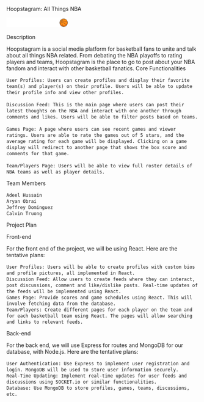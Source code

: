 Hoopstagram: All Things NBA

![Logo](frontend/public/logo.png)

Description

Hoopstagram is a social media platform for basketball fans to unite and talk about all things NBA related. From debating the NBA playoffs to rating players and teams, Hoopstagram is the place to go to post about your NBA fandom and interact with other basketball fanatics.
Core Functionalities

    User Profiles: Users can create profiles and display their favorite team(s) and player(s) on their profile. Users will be able to update their profile info and view other profiles.

    Discussion Feed: This is the main page where users can post their latest thoughts on the NBA and interact with one another through comments and likes. Users will be able to filter posts based on teams.

    Games Page: A page where users can see recent games and viewer ratings. Users are able to rate the games out of 5 stars, and the average rating for each game will be displayed. Clicking on a game display will redirect to another page that shows the box score and comments for that game.

    Team/Players Page: Users will be able to view full roster details of NBA teams as well as player details.

Team Members

    Adeel Hussain
    Aryan Obrai
    Jeffrey Dominguez
    Calvin Truong

Project Plan

Front-end

For the front end of the project, we will be using React. Here are the tentative plans:

    User Profiles: Users will be able to create profiles with custom bios and profile pictures, all implemented in React.
    Discussion Feed: Allow users to create feeds where they can interact, post discussions, comment and like/dislike posts. Real-time updates of the feeds will be implemented using React.
    Games Page: Provide scores and game schedules using React. This will involve fetching data from the database.
    Team/Players: Create different pages for each player on the team and for each basketball team using React. The pages will allow searching and links to relevant feeds.

Back-end

For the back end, we will use Express for routes and MongoDB for our database, with Node.js. Here are the tentative plans:

    User Authentication: Use Express to implement user registration and login. MongoDB will be used to store user information securely.
    Real-Time Updating: Implement real-time updates for user feeds and discussions using SOCKET.io or similar functionalities.
    Database: Use MongoDB to store profiles, games, teams, discussions, etc.
